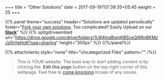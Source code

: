 +++
title = "Other Solutions"
date =  2017-09-19T07:39:35+05:45
weight = 25
+++

{{% panel theme="success" header="Solutions are updated periodically"  footer="[Fork your own solutions](/8thSem/en/how-to-contribute). Too complicated? Easily Upload on our __[Slack](https://join.slack.com/t/csitauthority/shared_invite/enQtMjgwOTA1NjExMzQ1LTc2Yzg0ODkyNzcxYjkyNzczOTdiMDE1OTIxNzg4MjNkOWJlM2U2MDc3OTBiOGQ4YWE0YTNlNDFkYWE2NjNlOTk)__" %}} 
{{% spitgdriveembed url="https://drive.google.com/drive/folders/1U84tnqBgmKBSceQl9RnBKMzJz0rHeHoK?usp=sharing" height="300px" %}}
{{%/panel%}}

{{% attachments style="none" title="Uncategorized Files" pattern="" /%}}

> This is YOUR website. The best way to start adding content is by clicking the <i class="fa fa-code-fork">&nbsp;__Edit this page__</i> button on the top-right corner of this webpage. Feel free to [come knocking](https://m.me/CSITauthority "We're responsive on messenger!") incase of any issues.
